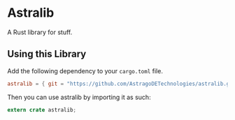 # Astralib

A Rust library for stuff.

## Using this Library

Add the following dependency to your `cargo.toml` file.

```toml
astralib = { git = "https://github.com/AstragoDETechnologies/astralib.git" }
```

Then you can use astralib by importing it as such:

```rust
extern crate astralib;
```
